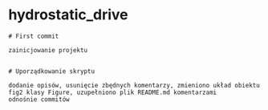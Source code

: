 # hydrostatic_drive

	# First commit

	zainicjowanie projektu


	# Uporządkowanie skryptu

	dodanie opisów, usunięcie zbędnych komentarzy, zmieniono układ obiektu fig2 klasy Figure, uzupełniono plik README.md komentarzami
	odnośnie commitów
